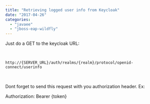 ```yaml
---
title: "Retrieving logged user info from Keycloak"
date: "2017-04-26"
categories: 
  - "javaee"
  - "jboss-eap-wildfly"
---
```


Just do a GET to the keycloak URL:

 
~~~
http://{SERVER_URL}/auth/realms/{realm}/protocol/openid-connect/userinfo
~~~
 

Dont forget to send this request with you authorization header. Ex:

Authorization: Bearer {token}
